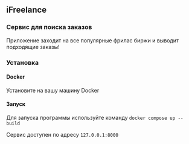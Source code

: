 ## iFreelance

### Сервис для поиска заказов

Приложение заходит на все популярные фрилас биржи и выводит подходящие заказы!
### Установка

#### Docker

Установите на вашу машину Docker

#### Запуск

Для запуска программы используйте команду `docker compose up --build`

Сервис доступен по адресу `127.0.0.1:8000`